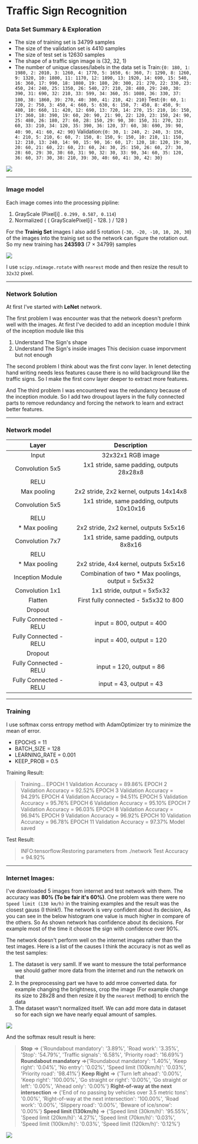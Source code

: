 # **Traffic Sign Recognition** 

### Data Set Summary & Exploration
* The size of training set is 34799 samples
* The size of the validation set is 4410 samples
* The size of test set is 12630 samples
* The shape of a traffic sign image is (32, 32, 1)
* The number of unique classes/labels in the data set is 
 Train:`{0: 180, 1: 1980, 2: 2010, 3: 1260, 4: 1770, 5: 1650, 6: 360, 7: 1290, 8: 1260, 9: 1320, 10: 1800, 11: 1170, 12: 1890, 13: 1920, 14: 690, 15: 540, 16: 360, 17: 990, 18: 1080, 19: 180, 20: 300, 21: 270, 22: 330, 23: 450, 24: 240, 25: 1350, 26: 540, 27: 210, 28: 480, 29: 240, 30: 390, 31: 690, 32: 210, 33: 599, 34: 360, 35: 1080, 36: 330, 37: 180, 38: 1860, 39: 270, 40: 300, 41: 210, 42: 210}`
Test:`{0: 60, 1: 720, 2: 750, 3: 450, 4: 660, 5: 630, 6: 150, 7: 450, 8: 450, 9: 480, 10: 660, 11: 420, 12: 690, 13: 720, 14: 270, 15: 210, 16: 150, 17: 360, 18: 390, 19: 60, 20: 90, 21: 90, 22: 120, 23: 150, 24: 90, 25: 480, 26: 180, 27: 60, 28: 150, 29: 90, 30: 150, 31: 270, 32: 60, 33: 210, 34: 120, 35: 390, 36: 120, 37: 60, 38: 690, 39: 90, 40: 90, 41: 60, 42: 90}`
Validation:`{0: 30, 1: 240, 2: 240, 3: 150, 4: 210, 5: 210, 6: 60, 7: 150, 8: 150, 9: 150, 10: 210, 11: 150, 12: 210, 13: 240, 14: 90, 15: 90, 16: 60, 17: 120, 18: 120, 19: 30, 20: 60, 21: 60, 22: 60, 23: 60, 24: 30, 25: 150, 26: 60, 27: 30, 28: 60, 29: 30, 30: 60, 31: 90, 32: 30, 33: 90, 34: 60, 35: 120, 36: 60, 37: 30, 38: 210, 39: 30, 40: 60, 41: 30, 42: 30}`

![](./data_set.png)

---

### Image model
Each image comes into the processing pipline:
1. GrayScale (Pixel[i] . `0.299, 0.587, 0.114`)
2. Normalized ( ( GrayScalePixel[i] - 128. ) / 128 )

For the **Trainig Set** images I also add 5 rotation (`-30, -20, -10, 10, 20, 30`) of the images into the trainig set so the network can figure the rotation out. So my new training has **243593** (7 × 34799) samples

![](./preprocess_pipline.png)

I use `scipy.ndimage.rotate` with `nearest` mode and then resize the result to `32x32` pixel.

---

### Network Solution

At first I've started with **LeNet** network.

The first problem I was encounter was that the network doesn't preform well with the images. At first I've decided to add an inception module I think of the inception module like this
1. Understand The Sign's shape
2. Understand The Sign's inside images 
This decision cuase imporvment but not enough

The second problem I think about was the first conv layer. In lenet detecting hand writing needs less features cause there is no wild background like the traffic signs. So I make the first conv layer deeper to extract more features.

And The third problem I was encountered was the redundancy because of the inception module. So I add two droupout layers in the fully connected parts to remove redundancy and forcing the network to learn and extract better features.

---

### Network model
| Layer         		|     Description	        					| 
|:---------------------:|:---------------------------------------------:| 
| Input         		| 32x32x1 RGB image   							| 
| Convolution 5x5     	| 1x1 stride, same padding, outputs 28x28x8 	|
| RELU					|												|
| Max pooling	      	| 2x2 stride, 2x2 kernel, outputs 14x14x8
| Convolution 5x5	    | 1x1 stride, same padding, outputs 10x10x16 |
| RELU					|												|
| * Max pooling	      	| 2x2 stride, 2x2 kernel, outputs 5x5x16 |
| Convolution 7x7	    | 1x1 stride, same padding, outputs 8x8x16 |
| RELU					|												|
| * Max pooling	      	| 2x2 stride, 4x4 kernel, outputs 5x5x16 |
| Inception Module 	      	| Combination of two * Max poolings, output = 5x5x32|
| Convolution 1x1 	      	| 1x1 stride, output = 5x5x32|
| Flatten		| First fully connected - 5x5x32 to 800|
| Dropout		|  |
| Fully Connected - RELU		| input = 800,  output = 400|
| Fully Connected - RELU		| input = 400,  output = 120|
| Dropout		|  |
| Fully Connected - RELU		| input = 120,  output = 86|
| Fully Connected - RELU		| input = 43,  output = 43|

---

### Training
I use softmax corss entropy method with AdamOptimizer try to minimize the mean of error. 

* EPOCHS = 11
* BATCH_SIZE = 128
* LEARNING_RATE = 0.001
* KEEP_PROB = 0.5

Training Result:
>Training...
EPOCH 1 Validation Accuracy = 89.86%
EPOCH 2 Validation Accuracy = 92.52%
EPOCH 3 Validation Accuracy = 94.29%
EPOCH 4 Validation Accuracy = 94.51%
EPOCH 5 Validation Accuracy = 95.76%
EPOCH 6 Validation Accuracy = 95.10%
EPOCH 7 Validation Accuracy = 96.03%
EPOCH 8 Validation Accuracy = 96.94%
EPOCH 9 Validation Accuracy = 96.92%
EPOCH 10 Validation Accuracy = 96.78%
EPOCH 11 Validation Accuracy = 97.37%
Model saved


Test Result:
>INFO:tensorflow:Restoring parameters from ./network
Test Accuracy = 94.92%

---

### Internet Images:
I've downloaded 5 images from internet and test network with them. The accuracy was **80% (To be fair it's 60%)**. One problem was there were no `Speed limit (130 km/h)` in the training examples and the result was the closest gauss (I think!). The network is very confident about its decision, As you can see in the below histogram one value is much higher in compare of the others. So As shown network has confidence about its decisions. For example most of the time it choose the sign with confidence over 90%.

The network doesn't perform well on the internet images rather than the test images. Here is a list of the causes I think the accuracy is not as well as the test samples:
1. The dataset is very samll. If we want to messure the total performance we should gather more data from the internet and run the network on that
2. In the preprocessing part we have to add mroe converted data. for example changing the brightness, crop the image (For example change its size to 28x28 and then resize it by the `nearest` method) to enrich the data
3. The dataset wasn't normalized itself. We can add more data in dataset so for each sign we have nearly equal amount of samples.

![](./internet_images.png)

And the softmax result result is here:
>**Stop** => {'Roundabout mandatory': '3.89%', 'Road work': '3.35%', 'Stop': '54.79%', 'Traffic signals': '6.58%', 'Priority road': '16.69%'}
**Roundabout mandatory** =>{'Roundabout mandatory': '1.40%', 'Keep right': '0.04%', 'No entry': '0.02%', 'Speed limit (100km/h)': '0.03%', 'Priority road': '98.41%'}
**Keep Right** => {'Turn left ahead': '0.00%', 'Keep right': '100.00%', 'Go straight or right': '0.00%', 'Go straight or left': '0.00%', 'Ahead only': '0.00%'}
**Right-of-way at the next intersection** => {'End of no passing by vehicles over 3.5 metric tons': '0.00%', 'Right-of-way at the next intersection': '100.00%', 'Road work': '0.00%', 'Slippery road': '0.00%', 'Beware of ice/snow': '0.00%'}
**Speed limit (130km/h)** => {'Speed limit (30km/h)': '95.55%', 'Speed limit (20km/h)': '4.27%', 'Speed limit (70km/h)': '0.03%', 'Speed limit (100km/h)': '0.03%', 'Speed limit (120km/h)': '0.12%'}


![](./soft_max.png)